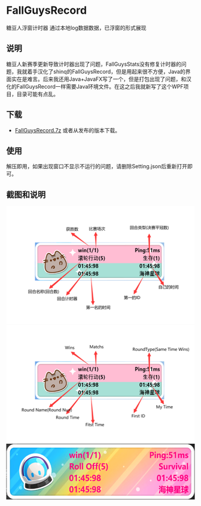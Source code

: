 # FallGuysRecord
糖豆人浮窗计时器
通过本地log数据数据，已浮窗的形式展现
## 说明
糖豆人新赛季更新导致计时器出现了问题，FallGuysStats没有修复计时器的问题，我就着手汉化了shinq的FallGuysRecord，但是用起来很不方便，Java的界面实在是难言。后来我还用Java+JavaFX写了一个，但是打包出现了问题，和汉化的FallGuysRecord一样需要Java环境文件。在这之后我就新写了这个WPF项目，目录可能有点乱。
## 下载
  - [FallGuysRecord.7z](https://raw.githubusercontent.com/mzj21/FallGuysRecord/main/FallGuysRecord.7z)
  或者从发布的版本下载。
## 使用
解压即用，如果出现窗口不显示不运行的问题，请删除Setting.json后重新打开即可。
## 截图和说明
![中文](https://raw.githubusercontent.com/mzj21/FallGuysRecord/main/images/中文.png)
![English](https://raw.githubusercontent.com/mzj21/FallGuysRecord/main/images/英文.png)
![改变](https://raw.githubusercontent.com/mzj21/FallGuysRecord/main/images/改变.png)
